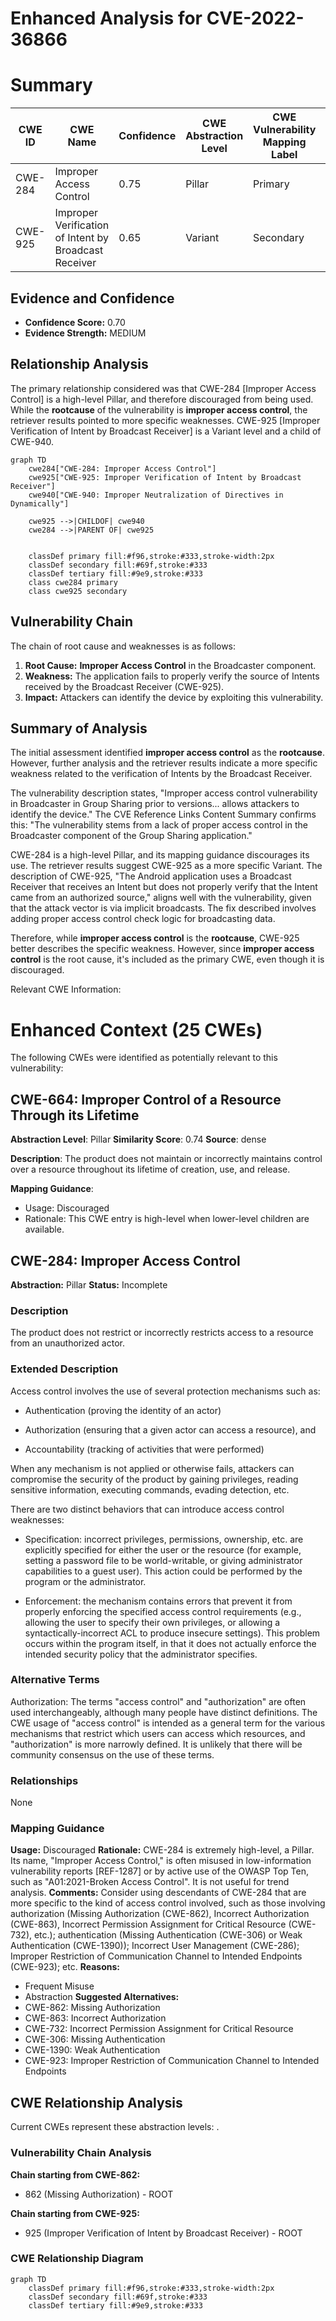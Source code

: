 # Enhanced Analysis for CVE-2022-36866

# Summary
| CWE ID | CWE Name | Confidence | CWE Abstraction Level | CWE Vulnerability Mapping Label | CWE-Vulnerability Mapping Notes |
|---|---|---|---|---|---|
| CWE-284 | Improper Access Control | 0.75 | Pillar | Primary | Discouraged |
| CWE-925 | Improper Verification of Intent by Broadcast Receiver | 0.65 | Variant | Secondary | Allowed |

## Evidence and Confidence

*   **Confidence Score:** 0.70
*   **Evidence Strength:** MEDIUM

## Relationship Analysis
The primary relationship considered was that CWE-284 [Improper Access Control] is a high-level Pillar, and therefore discouraged from being used. While the **rootcause** of the vulnerability is **improper access control**, the retriever results pointed to more specific weaknesses. CWE-925 [Improper Verification of Intent by Broadcast Receiver] is a Variant level and a child of CWE-940.

```mermaid
graph TD
    cwe284["CWE-284: Improper Access Control"]
    cwe925["CWE-925: Improper Verification of Intent by Broadcast Receiver"]
    cwe940["CWE-940: Improper Neutralization of Directives in Dynamically"]

    cwe925 -->|CHILDOF| cwe940
    cwe284 -->|PARENT OF| cwe925
    

    classDef primary fill:#f96,stroke:#333,stroke-width:2px
    classDef secondary fill:#69f,stroke:#333
    classDef tertiary fill:#9e9,stroke:#333
    class cwe284 primary
    class cwe925 secondary
```

## Vulnerability Chain
The chain of root cause and weaknesses is as follows:
1.  **Root Cause:** **Improper Access Control** in the Broadcaster component.
2.  **Weakness:** The application fails to properly verify the source of Intents received by the Broadcast Receiver (CWE-925).
3.  **Impact:** Attackers can identify the device by exploiting this vulnerability.

## Summary of Analysis
The initial assessment identified **improper access control** as the **rootcause**. However, further analysis and the retriever results indicate a more specific weakness related to the verification of Intents by the Broadcast Receiver.

The vulnerability description states, "Improper access control vulnerability in Broadcaster in Group Sharing prior to versions... allows attackers to identify the device." The CVE Reference Links Content Summary confirms this: "The vulnerability stems from a lack of proper access control in the Broadcaster component of the Group Sharing application."

CWE-284 is a high-level Pillar, and its mapping guidance discourages its use. The retriever results suggest CWE-925 as a more specific Variant. The description of CWE-925, "The Android application uses a Broadcast Receiver that receives an Intent but does not properly verify that the Intent came from an authorized source," aligns well with the vulnerability, given that the attack vector is via implicit broadcasts. The fix described involves adding proper access control check logic for broadcasting data.

Therefore, while **improper access control** is the **rootcause**, CWE-925 better describes the specific weakness. However, since **improper access control** is the root cause, it's included as the primary CWE, even though it is discouraged.

Relevant CWE Information:

# Enhanced Context (25 CWEs)
The following CWEs were identified as potentially relevant to this vulnerability:

## CWE-664: Improper Control of a Resource Through its Lifetime
**Abstraction Level**: Pillar
**Similarity Score**: 0.74
**Source**: dense

**Description**:
The product does not maintain or incorrectly maintains control over a resource throughout its lifetime of creation, use, and release.

**Mapping Guidance**:
- Usage: Discouraged
- Rationale: This CWE entry is high-level when lower-level children are available.

## CWE-284: Improper Access Control
**Abstraction:** Pillar
**Status:** Incomplete

### Description
The product does not restrict or incorrectly restricts access to a resource from an unauthorized actor.

### Extended Description
Access control involves the use of several protection mechanisms such as:

  - Authentication (proving the identity of an actor)

  - Authorization (ensuring that a given actor can access a resource), and

  - Accountability (tracking of activities that were performed)

When any mechanism is not applied or otherwise fails, attackers can compromise the security of the product by gaining privileges, reading sensitive information, executing commands, evading detection, etc.

There are two distinct behaviors that can introduce access control weaknesses:

  - Specification: incorrect privileges, permissions, ownership, etc. are explicitly specified for either the user or the resource (for example, setting a password file to be world-writable, or giving administrator capabilities to a guest user). This action could be performed by the program or the administrator.

  - Enforcement: the mechanism contains errors that prevent it from properly enforcing the specified access control requirements (e.g., allowing the user to specify their own privileges, or allowing a syntactically-incorrect ACL to produce insecure settings). This problem occurs within the program itself, in that it does not actually enforce the intended security policy that the administrator specifies.

### Alternative Terms
Authorization: The terms "access control" and "authorization" are often used interchangeably, although many people have distinct definitions. The CWE usage of "access control" is intended as a general term for the various mechanisms that restrict which users can access which resources, and "authorization" is more narrowly defined. It is unlikely that there will be community consensus on the use of these terms.

### Relationships
None

### Mapping Guidance
**Usage:** Discouraged
**Rationale:** CWE-284 is extremely high-level, a Pillar. Its name, "Improper Access Control," is often misused in low-information vulnerability reports [REF-1287] or by active use of the OWASP Top Ten, such as "A01:2021-Broken Access Control". It is not useful for trend analysis.
**Comments:** Consider using descendants of CWE-284 that are more specific to the kind of access control involved, such as those involving authorization (Missing Authorization (CWE-862), Incorrect Authorization (CWE-863), Incorrect Permission Assignment for Critical Resource (CWE-732), etc.); authentication (Missing Authentication (CWE-306) or Weak Authentication (CWE-1390)); Incorrect User Management (CWE-286); Improper Restriction of Communication Channel to Intended Endpoints (CWE-923); etc.
**Reasons:**
- Frequent Misuse
- Abstraction
**Suggested Alternatives:**
- CWE-862: Missing Authorization
- CWE-863: Incorrect Authorization
- CWE-732: Incorrect Permission Assignment for Critical Resource
- CWE-306: Missing Authentication
- CWE-1390: Weak Authentication
- CWE-923: Improper Restriction of Communication Channel to Intended Endpoints


## CWE Relationship Analysis

Current CWEs represent these abstraction levels: .


### Vulnerability Chain Analysis

**Chain starting from CWE-862:**
- 862 (Missing Authorization) - ROOT


**Chain starting from CWE-925:**
- 925 (Improper Verification of Intent by Broadcast Receiver) - ROOT



### CWE Relationship Diagram

```mermaid
graph TD
    classDef primary fill:#f96,stroke:#333,stroke-width:2px
    classDef secondary fill:#69f,stroke:#333
    classDef tertiary fill:#9e9,stroke:#333
```